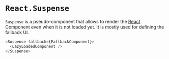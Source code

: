 # `React.Suspense`

`Suspense` is a pseudo-component that allows to render the [React](Knowledge/React/index.md) Component even when it is not loaded yet. It is mostly used for defining the fallback UI.

```js
<Suspense fallback={FallbackComponent}>
  <LazyLoadedComponent />
</Suspense>
```
